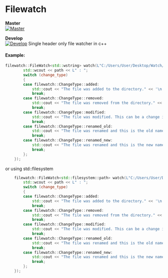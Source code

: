 # Filewatch
**Master**  
[![Master](https://travis-ci.org/ThomasMonkman/filewatch.svg?branch=master)](https://travis-ci.org/ThomasMonkman/filewatch)

**Develop**  
[![Develop](https://travis-ci.org/ThomasMonkman/filewatch.svg?branch=develop)](https://travis-ci.org/ThomasMonkman/filewatch)
Single header only file watcher in c++

#### Example:
```cpp
filewatch::FileWatch<std::wstring> watch(L"C:/Users/User/Desktop/Watch/Test"s, [](const std::wstring& path, const filewatch::ChangeType change_type) {
		std::wcout << path << L" : ";
		switch (change_type)
		{
		case filewatch::ChangeType::added:
			std::cout << "The file was added to the directory." << '\n';
			break;
		case filewatch::ChangeType::removed:
			std::cout << "The file was removed from the directory." << '\n';
			break;
		case filewatch::ChangeType::modified:
			std::cout << "The file was modified. This can be a change in the time stamp or attributes." << '\n';
			break;
		case filewatch::ChangeType::renamed_old:
			std::cout << "The file was renamed and this is the old name." << '\n';
			break;
		case filewatch::ChangeType::renamed_new:
			std::cout << "The file was renamed and this is the new name." << '\n';
			break;
		};
	});
```

or using std::filesystem

```cpp
	filewatch::FileWatch<std::filesystem::path> watch(L"C:/Users/User/Desktop/Watch/Test"s, [](const std::filesystem::path& path, const filewatch::ChangeType change_type) {
		std::wcout << path << L" : ";
		switch (change_type)
		{
		case filewatch::ChangeType::added:
			std::cout << "The file was added to the directory." << '\n';
			break;
		case filewatch::ChangeType::removed:
			std::cout << "The file was removed from the directory." << '\n';
			break;
		case filewatch::ChangeType::modified:
			std::cout << "The file was modified. This can be a change in the time stamp or attributes." << '\n';
			break;
		case filewatch::ChangeType::renamed_old:
			std::cout << "The file was renamed and this is the old name." << '\n';
			break;
		case filewatch::ChangeType::renamed_new:
			std::cout << "The file was renamed and this is the new name." << '\n';
			break;
		};
	});
```

